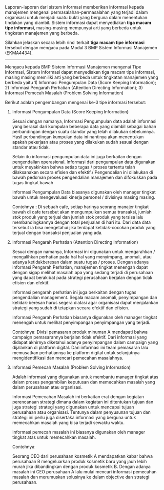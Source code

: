 Laporan-laporan dari sistem informasi memberikan informasi kepada manajemen mengenai permasalahan-permasalahan yang terjadi dalam organisasi untuk menjadi suatu bukti yang berguna dalam menentukan tindakan yang diambil. Sistem informasi dapat menyediakan **tiga macam tipe informasi**, masing-masing mempunyai arti yang berbeda untuk tingkatan manajemen yang berbeda.

Silahkan jelaskan secara lebih rinci terkait **tiga macam tipe informasi** tersebut dengan mengacu pada Modul 3 BMP Sistem Informasi Manajemen (EKMA4434).

---


Mengacu kepada BMP Sistem Informasi Manajemen mengenai Tipe Informasi, Sistem Informasi dapat menyediakan tiga macam tipe informasi, masing masing memiliki arti yang berbeda untuk tingkatan manajemen yang berbeda yaitu 1) Informasi Pengumpulan Data (Score Keeping Information); 2) Informasi Pengarah Perhatian (Attention Directing Information); 3) Informasi Pemecah Masalah (Problem Solving Information)

Berikut adalah pengembangan mengenai ke-3 tipe informasi tersebut:

1) Informasi Pengumpulan Data (Score Keeping Information)
   
   Sesuai dengan namanya, Informasi Pengumpulan data adalah informasi yang berasal dari kumpulan beberapa data yang diambil sebagai bahan perbandingan dengan suatu standar yang telah dilakukan sebelumnya. Hasil perbandingan kumpulan data ini nantinya akan menentukan apakah pekerjaan atau proses yang dilakukan sudah sesuai dengan standar atau tidak. 
   
   Selain itu informasi pengumpulan data ini juga berkaitan dengan pengendalian operasional. Informasi dari pengumpulan data digunakan untuk meyakinkan bahwa setiap tugas / proses tertentu telah dilaksanakan secara efisien dan efektif./ Pengendalian ini dilakukan di bawah pedoman proses pengendalian manajemen dan difokuskan pada tugas tingkat bawah
   
   Informasi Pengumpulan Data biasanya digunakan oleh manager tingkat bawah untuk mengevaluasi kinerja personel / divisinya masing masing.
   
   Contohnya :
   Di sebuah cafe, setiap harinya seorang manajer tingkat bawah di cafe tersebut akan mengumpulkan semua transaksi, jumlah stok produk yang terjual dan jumlah stok produk yang tersisa lalu membandingkannya dengan total penjualan di hari itu. Dari data data tersebut ia bisa mengetahui jika terdapat ketidak-cocokan produk yang terjual dengan transaksi penjualan yang ada.
   
2) Informasi Pengarah Perhatian (Attention Directing Information)
   
   Sesuai dengan namanya, Informasi ini digunakan untuk mengarahkan / mengalihkan perhatian pada hal hal yang menyimpang, anomali, atau adanya ketidakberesan dalam suatu tugas / proses. Dengan adanya informasi Pengarah Perhatian, manajemen tingkat menengah dapat dengan sigap melihat masalah apa yang sedang terjadi di perusahaan yang dapat berakibat pada strategi perusahaan berjalan dengan tidak efisien dan efektif.
   
   Informasi pengarah perhatian ini juga berkaitan dengan tugas pengendalian management. Segala macam anomali, penyimpangan dan ketidak-beresan harus segera diatasi agar organisasi dapat menjalankan strategi yang sudah di tetapkan secara efektif dan efisien.
   
   Informasi Pengarah Perhatian biasanya digunakan oleh manager tingkat menengah untuk melihat penyimpangan penyimpangan yang terjadi.
   
   Contohnya: Divisi pemasaran produk minuman A mendapati bahwa campaign pemasarannya berjalan tidak efektif. Dari informasi yang didapat akhirnya diketahui adanya penyimpangan dalam campaign yang dijalankan di platform digital. Dari informasi ini team pemasaran lalu memusatkan perhatiannya ke platform digital untuk selanjutnya mengidentifikasi dan mencari pemecahan masalahnya.
   
   
3) Informasi Pemecah Masalah (Problem Solving Information)
   
   Adalah informasi yang digunakan untuk membantu manager tingkat atas dalam proses pengambilan keputusan dan memecahkan masalah yang dalam perusahaan atau organisasi.
   
   Informasi Pemecahan Masalah ini berkaitan erat dengan kegiatan perencanaan strategi dimana dalam kegiatan ini ditentukan tujuan dan juga strategi strategi yang digunakan untuk mencapai tujuan perusahaan atau organisasi. Tentunya dalam penyusunan tujuan dan strategi ini perlu juga disertaka informasi yang berguna untuk memecahkan masalah yang bisa terjadi sewaktu waktu.
   
   Informasi pemecah masalah ini biasanya digunakan oleh manager tingkat atas untuk memecahkan masalah.
   
   Contohnya:
   
   Seorang CEO dari perusahaan kosmetik A mendapatkan kabar bahwa perusahaan B mengeluarkan produk kosmetik baru yang jauh lebih murah jika dibandingkan dengan produk kosmetik B. Dengan adanya masalah ini CEO perusahaan A lalu mulai mencari informasi pemecahan masalah dan merumuskan solusinya ke dalam objective dan strategi perusahaan.
   